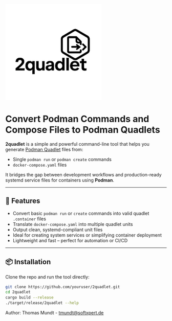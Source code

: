 <img src="2quadlet-logo.png" alt="2quadlet" width="300"/>

# Convert Podman Commands and Compose Files to Podman Quadlets

**2quadlet** is a simple and powerful command-line tool that helps you generate [Podman Quadlet](https://docs.podman.io/en/latest/markdown/podman-systemd.unit.html) files from:

- Single `podman run` or `podman create` commands
- `docker-compose.yaml` files

It bridges the gap between development workflows and production-ready systemd service files for containers using **Podman**.

---

## 🚀 Features

- Convert basic `podman run` or `create` commands into valid quadlet `.container` files
- Translate `docker-compose.yaml` into multiple quadlet units
- Output clean, systemd-compliant unit files
- Ideal for creating system services or simplifying container deployment
- Lightweight and fast – perfect for automation or CI/CD

---

## 📦 Installation

Clone the repo and run the tool directly:

```bash
git clone https://github.com/youruser/2quadlet.git
cd 2quadlet
cargo build --release
./target/release/2quadlet --help
```

Author: Thomas Mundt - tmundt@softxpert.de
